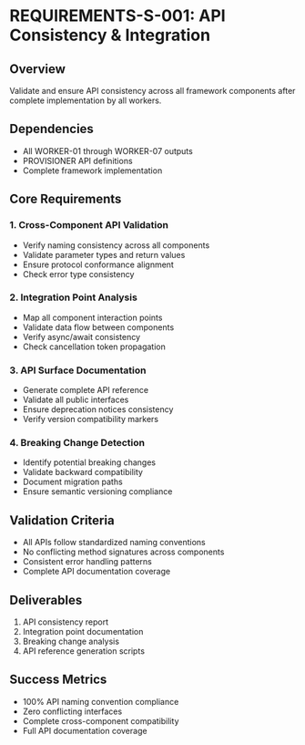 # REQUIREMENTS-S-001: API Consistency & Integration

## Overview
Validate and ensure API consistency across all framework components after complete implementation by all workers.

## Dependencies
- All WORKER-01 through WORKER-07 outputs
- PROVISIONER API definitions
- Complete framework implementation

## Core Requirements

### 1. Cross-Component API Validation
- Verify naming consistency across all components
- Validate parameter types and return values
- Ensure protocol conformance alignment
- Check error type consistency

### 2. Integration Point Analysis
- Map all component interaction points
- Validate data flow between components
- Verify async/await consistency
- Check cancellation token propagation

### 3. API Surface Documentation
- Generate complete API reference
- Validate all public interfaces
- Ensure deprecation notices consistency
- Verify version compatibility markers

### 4. Breaking Change Detection
- Identify potential breaking changes
- Validate backward compatibility
- Document migration paths
- Ensure semantic versioning compliance

## Validation Criteria
- All APIs follow standardized naming conventions
- No conflicting method signatures across components
- Consistent error handling patterns
- Complete API documentation coverage

## Deliverables
1. API consistency report
2. Integration point documentation
3. Breaking change analysis
4. API reference generation scripts

## Success Metrics
- 100% API naming convention compliance
- Zero conflicting interfaces
- Complete cross-component compatibility
- Full API documentation coverage